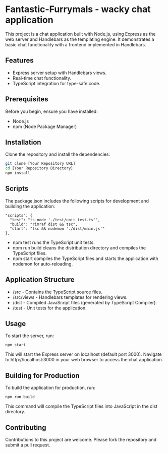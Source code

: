 # Fantastic-Furrymals - wacky chat application

This project is a chat application built with Node.js, using Express as the web server and Handlebars as the templating engine. It demonstrates a basic chat functionality with a frontend implemented in Handlebars.

## Features

- Express server setup with Handlebars views.
- Real-time chat functionality.
- TypeScript integration for type-safe code.

## Prerequisites

Before you begin, ensure you have installed:

- Node.js
- npm (Node Package Manager)

## Installation

Clone the repository and install the dependencies:

```bash
git clone [Your Repository URL]
cd [Your Repository Directory]
npm install
```

## Scripts

The package.json includes the following scripts for development and building the application:
```
"scripts": {
  "test": "ts-node './test/unit_test.ts'",
  "build": "rimraf dist && tsc",
  "start": "tsc && nodemon './dist/main.js'"
},
```

* npm test runs the TypeScript unit tests.
* npm run build cleans the distribution directory and compiles the TypeScript files.
* npm start compiles the TypeScript files and starts the application with nodemon for auto-reloading.

## Application Structure

* /src - Contains the TypeScript source files.
* /src/views - Handlebars templates for rendering views.
* /dist - Compiled JavaScript files (generated by TypeScript Compiler).
* /test - Unit tests for the application.

## Usage
To start the server, run:

```
npm start
```

This will start the Express server on localhost (default port 3000). Navigate to http://localhost:3000 in your web browser to access the chat application.

## Building for Production
To build the application for production, run:
```
npm run build
```
This command will compile the TypeScript files into JavaScript in the dist directory.

## Contributing
Contributions to this project are welcome. Please fork the repository and submit a pull request.
